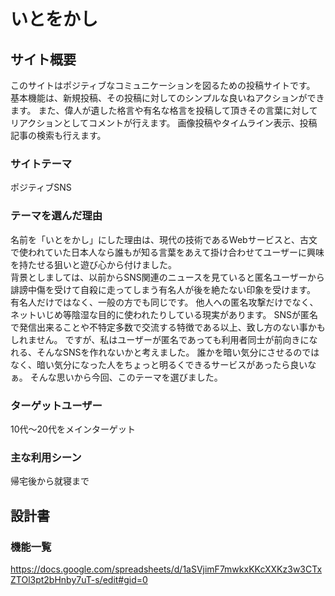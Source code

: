 # いとをかし

## サイト概要
このサイトはポジティブなコミュニケーションを図るための投稿サイトです。
基本機能は、新規投稿、その投稿に対してのシンプルな良いねアクションができます。
また、偉人が遺した格言や有名な格言を投稿して頂きその言葉に対してリアクションとしてコメントが行えます。
画像投稿やタイムライン表示、投稿記事の検索も行えます。

### サイトテーマ
ポジティブSNS

### テーマを選んだ理由
名前を「いとをかし」にした理由は、現代の技術であるWebサービスと、古文で使われていた日本人なら誰もが知る言葉をあえて掛け合わせてユーザーに興味を持たせる狙いと遊び心から付けました。  
背景としましては、以前からSNS関連のニュースを見ていると匿名ユーザーから誹謗中傷を受けて自殺に走ってしまう有名人が後を絶たない印象を受けます。
有名人だけではなく、一般の方でも同じです。
他人への匿名攻撃だけでなく、ネットいじめ等陰湿な目的に使われたりしている現実があります。
SNSが匿名で発信出来ることや不特定多数で交流する特徴である以上、致し方のない事かもしれません。
ですが、私はユーザーが匿名であっても利用者同士が前向きになれる、そんなSNSを作れないかと考えました。
誰かを暗い気分にさせるのではなく、暗い気分になった人をちょっと明るくできるサービスがあったら良いなぁ。
そんな思いから今回、このテーマを選びました。

### ターゲットユーザー
10代〜20代をメインターゲット

### 主な利用シーン
帰宅後から就寝まで

## 設計書

### 機能一覧
https://docs.google.com/spreadsheets/d/1aSVjimF7mwkxKKcXXKz3w3CTxZTOl3pt2bHnby7uT-s/edit#gid=0

